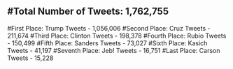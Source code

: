 #Total Number of Tweets: 1,762,755 
---
#First Place: Trump Tweets - 1,056,006
#Second Place: Cruz Tweets - 211,674
#Third Place: Clinton Tweets - 198,378
#Fourth Place: Rubio Tweets - 150,499
#Fifth Place: Sanders Tweets - 73,027
#Sixth Place: Kasich Tweets - 41,197
#Seventh Place: Jeb! Tweets - 16,751
#Last Place: Carson Tweets - 15,228
